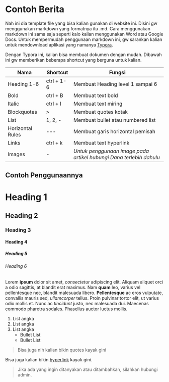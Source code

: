 # Contoh Berita

Nah ini dia template file yang bisa kalian gunakan di website ini. Disini gw menggunakan markdown yang formatnya itu .md. Cara menggunakan markdown ini sama saja seperti kalo kalian menggunakan Word atau Google Docs. Untuk mempermudah penggunaan markdown ini, gw sarankan kalian untuk mendownload aplikasi yang namanya [Typora](https://typora.io/).

Dengan Typora ini, kalian bisa membuat dokumen dengan mudah. Dibawah ini gw memberikan beberapa shortcut yang berguna untuk kalian.

| Nama             | Shortcut   | Fungsi                                                       |
| ---------------- | ---------- | ------------------------------------------------------------ |
| Heading 1-6      | ctrl + 1-6 | Membuat Heading level 1 sampai 6                             |
| Bold             | ctrl + B   | Membuat text bold                                            |
| Italic           | ctrl + I   | Membuat text miring                                          |
| Blockquotes      | >          | Membuat quotes kotak                                         |
| List             | 1, 2, -    | Membuat bullet atau numbered list                            |
| Horizontal Rules | ---        | Membuat garis horizontal pemisah                             |
| Links            | ctrl + k   | Membuat text hyperlink                                       |
| Images           | -          | *Untuk penggunaan image pada artikel hubungi Dana terlebih dahulu* |

## Contoh Penggunaannya

# Heading 1

## Heading 2

### Heading 3

#### Heading 4

##### Heading 5

###### Heading 6

Lorem **ipsum** dolor sit amet, *consectetur* adipiscing elit. Aliquam aliquet orci a odio sagittis, at blandit erat maximus. Nam **quam** leo, varius vel pellentesque nec, blandit malesuada libero. **Pellentesque** ac eros vulputate, convallis mauris sed, *ullamcorper* tellus. Proin pulvinar tortor elit, ut varius odio mollis et. Nunc ac *tincidunt* justo, nec malesuada dui. Maecenas commodo pharetra sodales. Phasellus auctor luctus mollis.

1. List angka
2. List angka
3. List angka
   - Bullet List
   - Bullet List

> Bisa juga nih kalian bikin quotes kayak gini

Bisa juga kalian bikin [hyperlink](https://www.youtube.com/channel/UCLaOO37RenBsDLBRyJjWN3g) kayak gini.



> Jika ada yang ingin ditanyakan atau ditambahkan, silahkan hubungi admin.